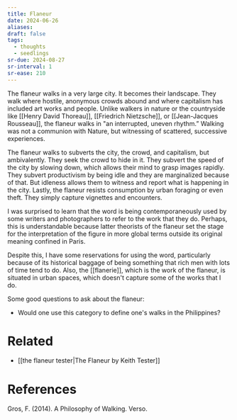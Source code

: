 ```yaml
---
title: Flaneur
date: 2024-06-26
aliases: 
draft: false
tags:
  - thoughts
  - seedlings
sr-due: 2024-08-27
sr-interval: 1
sr-ease: 210
---
```

The flaneur walks in a very large city. It becomes their landscape. They walk where hostile, anonymous crowds abound and where capitalism has included art works and people. Unlike walkers in nature or the countryside like [[Henry David Thoreau]], [[Friedrich Nietzsche]], or [[Jean-Jacques Rousseau]], the flaneur walks in "an interrupted, uneven rhythm.” Walking was not a communion with Nature, but witnessing of scattered, successive experiences.

The flaneur walks to subverts the city, the crowd, and capitalism, but ambivalently. They seek the crowd to hide in it. They subvert the speed of the city by slowing down, which allows their mind to grasp images rapidly. They subvert productivism by being idle and they are marginalized because of that. But idleness allows them to witness and report what is happening in the city. Lastly, the flaneur resists consumption by urban foraging or even theft. They simply capture vignettes and encounters.

I was surprised to learn that the word is being contemporaneously used by some writers and photographers to refer to the work that they do. Perhaps, this is understandable because latter theorists of the flaneur set the stage for the interpretation of the figure in more global terms outside its original meaning confined in Paris.

Despite this, I have some reservations for using the word, particularly because of its historical baggage of being something that rich men with lots of time tend to do. Also, the [[flanerie]], which is the work of the flaneur, is situated in urban spaces, which doesn't capture some of the works that I do.

Some good questions to ask about the flaneur:
- Would one use this category to define one's walks in the Philippines?

# Related

- [[the flaneur tester|The Flaneur by Keith Tester]]

# References

Gros, F. (2014). A Philosophy of Walking. Verso.